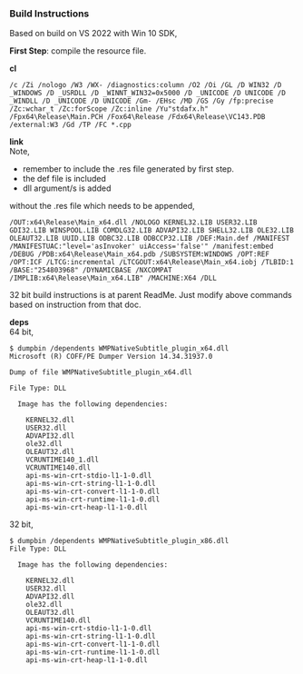 ### Build Instructions
Based on build on VS 2022 with Win 10 SDK,

**First Step**: compile the resource file.

**cl**  

    /c /Zi /nologo /W3 /WX- /diagnostics:column /O2 /Oi /GL /D WIN32 /D _WINDOWS /D _USRDLL /D _WINNT_WIN32=0x5000 /D _UNICODE /D UNICODE /D _WINDLL /D _UNICODE /D UNICODE /Gm- /EHsc /MD /GS /Gy /fp:precise /Zc:wchar_t /Zc:forScope /Zc:inline /Yu"stdafx.h" /Fpx64\Release\Main.PCH /Fox64\Release /Fdx64\Release\VC143.PDB /external:W3 /Gd /TP /FC *.cpp

**link**  
Note,
- remember to include the .res file generated by first step.
- the def file is included
- dll argument/s is added

without the .res file which needs to be appended,

    /OUT:x64\Release\Main_x64.dll /NOLOGO KERNEL32.LIB USER32.LIB GDI32.LIB WINSPOOL.LIB COMDLG32.LIB ADVAPI32.LIB SHELL32.LIB OLE32.LIB OLEAUT32.LIB UUID.LIB ODBC32.LIB ODBCCP32.LIB /DEF:Main.def /MANIFEST /MANIFESTUAC:"level='asInvoker' uiAccess='false'" /manifest:embed /DEBUG /PDB:x64\Release\Main_x64.pdb /SUBSYSTEM:WINDOWS /OPT:REF /OPT:ICF /LTCG:incremental /LTCGOUT:x64\Release\Main_x64.iobj /TLBID:1 /BASE:"254803968" /DYNAMICBASE /NXCOMPAT /IMPLIB:x64\Release\Main_x64.LIB" /MACHINE:X64 /DLL

32 bit build instructions is at parent ReadMe. Just modify above commands based on instruction from that doc.

**deps**  
64 bit,

    $ dumpbin /dependents WMPNativeSubtitle_plugin_x64.dll
    Microsoft (R) COFF/PE Dumper Version 14.34.31937.0
    
    Dump of file WMPNativeSubtitle_plugin_x64.dll

    File Type: DLL

      Image has the following dependencies:

        KERNEL32.dll
        USER32.dll
        ADVAPI32.dll
        ole32.dll
        OLEAUT32.dll
        VCRUNTIME140_1.dll
        VCRUNTIME140.dll
        api-ms-win-crt-stdio-l1-1-0.dll
        api-ms-win-crt-string-l1-1-0.dll
        api-ms-win-crt-convert-l1-1-0.dll
        api-ms-win-crt-runtime-l1-1-0.dll
        api-ms-win-crt-heap-l1-1-0.dll


32 bit,

    $ dumpbin /dependents WMPNativeSubtitle_plugin_x86.dll
    File Type: DLL

      Image has the following dependencies:

        KERNEL32.dll
        USER32.dll
        ADVAPI32.dll
        ole32.dll
        OLEAUT32.dll
        VCRUNTIME140.dll
        api-ms-win-crt-stdio-l1-1-0.dll
        api-ms-win-crt-string-l1-1-0.dll
        api-ms-win-crt-convert-l1-1-0.dll
        api-ms-win-crt-runtime-l1-1-0.dll
        api-ms-win-crt-heap-l1-1-0.dll